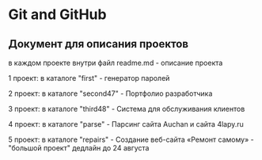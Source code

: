 # Git and GitHub
## Документ для описания проектов

в каждом проекте внутри файл readme.md - описание проекта

1 проект: в каталоге "first" - генератор паролей

2 проект: в каталоге "second47" - Портфолио разработчика

3 проект: в каталоге "third48" - Система для обслуживания клиентов 

4 проект: в каталоге "parse" - Парсинг сайта Auchan и сайта 4lapy.ru

5 проект: в каталоге "repairs" - Создание веб-сайта «Ремонт самому» - 
"большой проект" дедлайн до 24 августа

